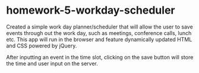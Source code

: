 # homework-5-workday-scheduler

Created a simple work day planner/scheduler that will allow the user to save events through out the work day, such as meetings, conference calls, lunch etc. This app will run in the browser and feature dynamically updated HTML and CSS powered by jQuery.

After inputting an event in the time slot, clicking on the save button will store the time and user input on the server.
